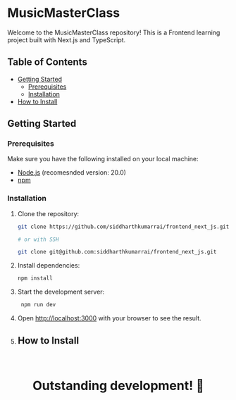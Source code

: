 # MusicMasterClass

Welcome to the MusicMasterClass repository! This is a Frontend learning project built with Next.js and TypeScript.

<!-- for [briefly describe the purpose or goal of the project]. -->

## Table of Contents

<!-- - [Introduction](#introduction) -->

- [Getting Started](#getting-started)
  - [Prerequisites](#prerequisites)
  - [Installation](#installation)
- [How to Install ](#how-to-install)

<!-- ## Introduction

[Provide a brief introduction to the project, its goals, and any relevant context for contributors.] -->

## Getting Started

### Prerequisites

Make sure you have the following installed on your local machine:

- [Node.js](https://nodejs.org/) (recomesnded version: 20.0)
- [npm](https://www.npmjs.com/)

### Installation

1. Clone the repository:

   ```bash
   git clone https://github.com/siddharthkumarrai/frontend_next_js.git

   # or with SSH

   git clone git@github.com:siddharthkumarrai/frontend_next_js.git
   ```

2. Install dependencies:

   ```bash
   npm install
   ```

3. Start the development server:

   ```bash
    npm run dev
   ```

4. Open [http://localhost:3000](http://localhost:3000) with your browser to see the result.
5. ## How to Install


<br>
<h1 align="center">
  Outstanding development! 🚀
</h1>
